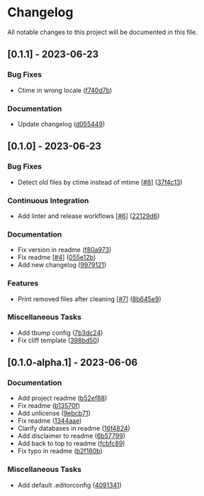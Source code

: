 # Changelog

All notable changes to this project will be documented in this file.

## [0.1.1] - 2023-06-23

### Bug Fixes

- Ctime in wrong locale ([f740d7b](https://github.com/pythoninja/backup-flow/commit/f740d7b8d4558c32b40618a82273b04a9fa2f494))

### Documentation

- Update changelog ([d055449](https://github.com/pythoninja/backup-flow/commit/d05544985b3b55719af37ad3823146e52aef2e23))

## [0.1.0] - 2023-06-23

### Bug Fixes

- Detect old files by ctime instead of mtime [[#8](https://github.com/pythoninja/backup-flow/pull/8)] ([37f4c13](https://github.com/pythoninja/backup-flow/commit/37f4c13e27b574e9cebb0c506e4be4804da7ab9a))

### Continuous Integration

- Add linter and release workflows [[#6](https://github.com/pythoninja/backup-flow/pull/6)] ([22129d6](https://github.com/pythoninja/backup-flow/commit/22129d614a057eb0789426da1df4f6df5e9f9564))

### Documentation

- Fix version in readme ([f80a973](https://github.com/pythoninja/backup-flow/commit/f80a9732a6af88dd673bed619392704bec788b0a))
- Fix readme [[#4](https://github.com/pythoninja/backup-flow/pull/4)] ([055e12b](https://github.com/pythoninja/backup-flow/commit/055e12b4d457e50a79b80a7fc8ac1b6eaaee64c8))
- Add new changelog ([9979121](https://github.com/pythoninja/backup-flow/commit/997912195668a29c529c1619be8b859336ce63f2))

### Features

- Print removed files after cleaning [[#7](https://github.com/pythoninja/backup-flow/pull/7)] ([8b645e9](https://github.com/pythoninja/backup-flow/commit/8b645e9d9064c43cedc84b1ad8ab80e8f27bc579))

### Miscellaneous Tasks

- Add tbump config ([7b3dc24](https://github.com/pythoninja/backup-flow/commit/7b3dc246c80bb75a3ebf5e25182e803e85e9d121))
- Fix cliff template ([398bd50](https://github.com/pythoninja/backup-flow/commit/398bd502023b42387150aaa1e2af52b3e00aed08))

## [0.1.0-alpha.1] - 2023-06-06

### Documentation

- Add project readme ([b52ef88](https://github.com/pythoninja/backup-flow/commit/b52ef881627e802ece86ae90678d856eb6e5590f))
- Fix readme ([b13570f](https://github.com/pythoninja/backup-flow/commit/b13570f3b7b0e2e36220d842796c63863df99617))
- Add unlicense ([9ebcb71](https://github.com/pythoninja/backup-flow/commit/9ebcb71ff2084ac066ad6d0c11d23ab130bc2ecd))
- Fix readme ([1344aae](https://github.com/pythoninja/backup-flow/commit/1344aae957ffdf5132b96741e04144f2f396918f))
- Clarify databases in readme ([16f4824](https://github.com/pythoninja/backup-flow/commit/16f482499b4e9e088a7dc405b483d1cb4c248bd3))
- Add disclaimer to readme ([6b57799](https://github.com/pythoninja/backup-flow/commit/6b57799fd56b0b57e37f448cdca6fa0cb0e26398))
- Add back to top to readme ([fcbfc89](https://github.com/pythoninja/backup-flow/commit/fcbfc89809085f47c854f5620ec0b08616e4e090))
- Fix typo in readme ([b2f180b](https://github.com/pythoninja/backup-flow/commit/b2f180bb10ef7b5e3b76db4f7d48874814666c84))

### Miscellaneous Tasks

- Add default .editorconfig ([4091341](https://github.com/pythoninja/backup-flow/commit/409134168c197bcb8359762c308b1f864b0df4c0))

<!-- generated by git-cliff -->
